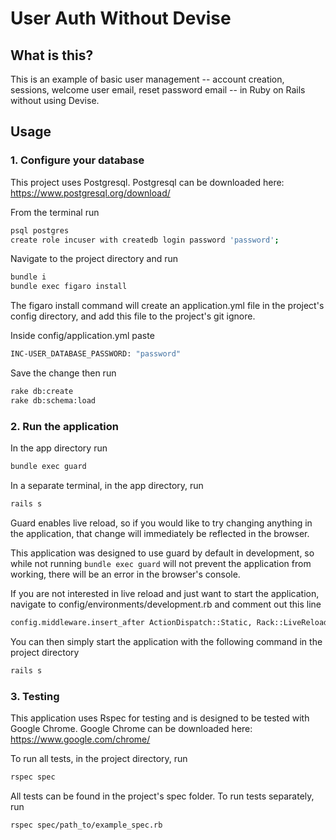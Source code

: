 # User Auth Without Devise

## What is this?

 This is an example of basic user management -- account creation, sessions, welcome user email, reset password email -- in Ruby on Rails without using Devise.

## Usage

### 1. Configure your database

This project uses Postgresql.
Postgresql can be downloaded here: https://www.postgresql.org/download/

From the terminal run

```bash
psql postgres
create role incuser with createdb login password 'password';
```

Navigate to the project directory and run

```bash
bundle i
bundle exec figaro install
```

The figaro install command will create an application.yml file in the project's config directory, and add this file to the project's git ignore.

Inside config/application.yml paste

```bash
INC-USER_DATABASE_PASSWORD: "password"
```

Save the change then run

```bash
rake db:create
rake db:schema:load
```

### 2. Run the application

In the app directory run

```bash
bundle exec guard
```

In a separate terminal, in the app directory, run

```bash
rails s
```

Guard enables live reload, so if you would like to try changing anything in the application, that change will immediately be reflected in the browser.

This application was designed to use guard by default in development, so while not running `bundle exec guard` will not prevent the application from working, there will be an error in the browser's console.

If you are not interested in live reload and just want to start the application, navigate to config/environments/development.rb and comment out this line

```bash
config.middleware.insert_after ActionDispatch::Static, Rack::LiveReload
```

You can then simply start the application with the following command in the project directory

```bash
rails s
```

### 3. Testing

This application uses Rspec for testing and is designed to be tested with Google Chrome.
Google Chrome can be downloaded here: https://www.google.com/chrome/

To run all tests, in the project directory, run

```bash
rspec spec
```

All tests can be found in the project's spec folder. To run tests separately, run

```bash
rspec spec/path_to/example_spec.rb
```
